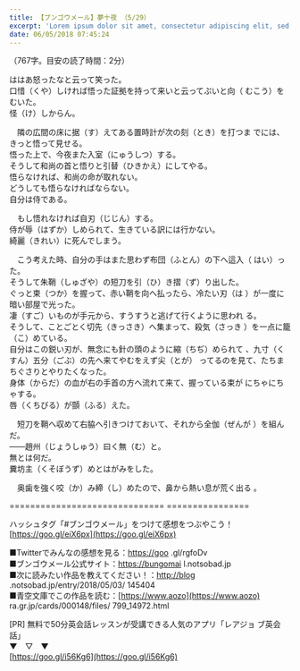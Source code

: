 ```yaml
---
title: 【ブンゴウメール】夢十夜 （5/29）
excerpt: 'Lorem ipsum dolor sit amet, consectetur adipiscing elit, sed do eiusmod tempor incididunt ut labore et dolore magna aliqua. Praesent elementum facilisis leo vel fringilla est ullamcorper eget. At imperdiet dui accumsan sit amet nulla facilisi morbi tempus.'
date: 06/05/2018 07:45:24
---
```


（767字。目安の読了時間：2分）

  
ははあ怒ったなと云って笑った。  
口惜（くや）しければ悟った証拠を持って来いと云ってぷいと向（ むこう）をむいた。  
怪（け）しからん。

  
　隣の広間の床に据（す）えてある置時計が次の刻（とき）を打つま でには、きっと悟って見せる。  
悟った上で、今夜また入室（にゅうしつ）する。  
そうして和尚の首と悟りと引替（ひきかえ）にしてやる。  
悟らなければ、和尚の命が取れない。  
どうしても悟らなければならない。  
自分は侍である。

  
　もし悟れなければ自刃（じじん）する。  
侍が辱（はずか）しめられて、生きている訳には行かない。  
綺麗（きれい）に死んでしまう。

  
　こう考えた時、自分の手はまた思わず布団（ふとん）の下へ這入（ はい）った。  
そうして朱鞘（しゅざや）の短刀を引（ひ）き摺（ず）り出した。  
ぐっと束（つか）を握って、赤い鞘を向へ払ったら、冷たい刃（は ）が一度に暗い部屋で光った。  
凄（すご）いものが手元から、すうすうと逃げて行くように思われ る。  
そうして、ことごとく切先（きっさき）へ集まって、殺気（さっき ）を一点に籠（こ）めている。  
自分はこの鋭い刃が、無念にも針の頭のように縮（ちぢ）められて 、九寸（くすん）五分（ごぶ）の先へ来てやむをえず尖（とが） ってるのを見て、たちまちぐさりとやりたくなった。  
身体（からだ）の血が右の手首の方へ流れて来て、握っている束が にちゃにちゃする。  
唇（くちびる）が顫（ふる）えた。

  
　短刀を鞘へ収めて右脇へ引きつけておいて、それから全伽（ぜんが ）を組んだ。  
――趙州（じょうしゅう）曰く無（む）と。  
無とは何だ。  
糞坊主（くそぼうず）めとはがみをした。

  
　奥歯を強く咬（か）み締（し）めたので、鼻から熱い息が荒く出る 。

\============================== ================

ハッシュタグ「#ブンゴウメール」をつけて感想をつぶやこう！ [https://goo.gl/eiX6px](https://goo.gl/eiX6px)

■Twitterでみんなの感想を見る：[https://goo](https://goo) .gl/rgfoDv  
■ブンゴウメール公式サイト：[https://bungomai](https://bungomai) l.notsobad.jp  
■次に読みたい作品を教えてください！：[http://blog](http://blog) .notsobad.jp/entry/2018/05/03/ 145404  
■青空文庫でこの作品を読む：[https://www.aozo](https://www.aozo) ra.gr.jp/cards/000148/files/ 799\_14972.html

\[PR\] 無料で50分英会話レッスンが受講できる人気のアプリ「レアジョ ブ英会話」  
▼　▽　▼  
[https://goo.gl/i56Kg6](https://goo.gl/i56Kg6)